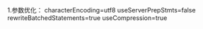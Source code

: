 1.参数优化：
characterEncoding=utf8
useServerPrepStmts=false
rewriteBatchedStatements=true
useCompression=true